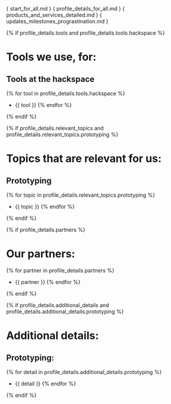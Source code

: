 { start_for_all.md }
{ profile_details_for_all.md }
{ products_and_services_detailed.md }
{ updates_milestones_prograstination.md }



{% if profile_details.tools and profile_details.tools.hackspace %}
# Tools we use, for:

## Tools at the hackspace
{% for tool in profile_details.tools.hackspace %}
- {{ tool }}
{% endfor %}

{% endif %}



{% if profile_details.relevant_topics and profile_details.relevant_topics.prototyping %}
# Topics that are relevant for us:

## Prototyping
{% for topic in profile_details.relevant_topics.prototyping %}
- {{ topic }}
{% endfor %}

{% endif %}



{% if profile_details.partners %}
# Our partners:

{% for partner in profile_details.partners %}
- {{ partner }}
{% endfor %}

{% endif %}



{% if profile_details.additional_details and profile_details.additional_details.prototyping %}
# Additional details:

## Prototyping:
{% for detail in profile_details.additional_details.prototyping %}
- {{ detail }}
{% endfor %}

{% endif %}